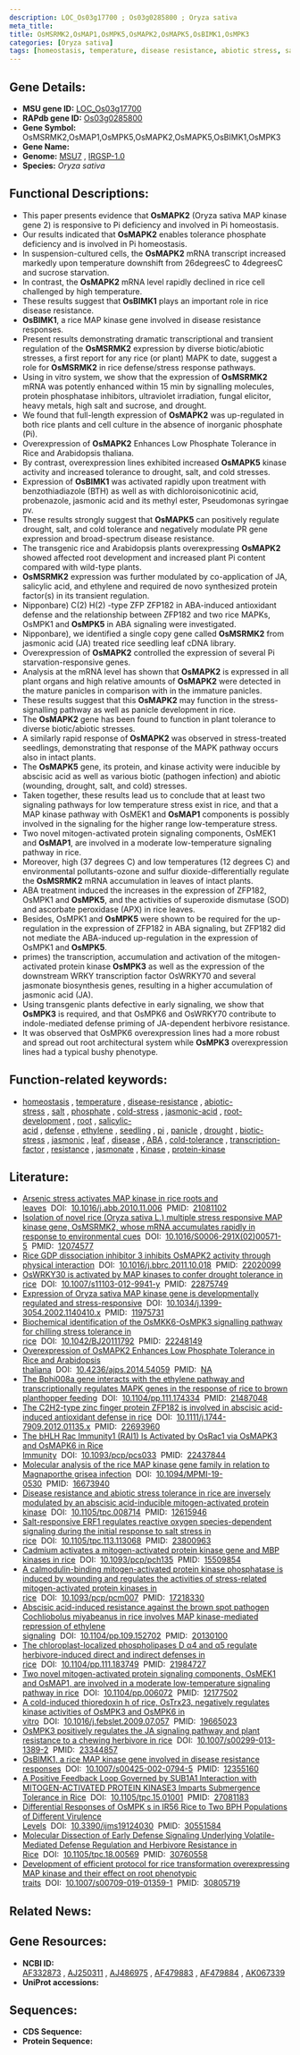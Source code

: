 ```yaml
---
description: LOC_Os03g17700 ; Os03g0285800 ; Oryza sativa
meta_title:
title: OsMSRMK2,OsMAP1,OsMPK5,OsMAPK2,OsMAPK5,OsBIMK1,OsMPK3
categories: [Oryza sativa]
tags: [homeostasis, temperature, disease resistance, abiotic stress, salt, phosphate, cold stress, jasmonic acid, root development, root, salicylic acid, defense, ethylene, seedling,  pi , panicle, drought, biotic stress, jasmonic, leaf, disease,  ABA , cold tolerance, transcription factor, resistance, jasmonate, Kinase, protein kinase]
---
```


## Gene Details:
- **MSU gene ID:** [LOC_Os03g17700](http://rice.uga.edu/cgi-bin/ORF_infopage.cgi?orf=LOC_Os03g17700)  
- **RAPdb gene ID:** [Os03g0285800](https://rapdb.dna.affrc.go.jp/locus/?name=Os03g0285800)  
- **Gene Symbol:** OsMSRMK2,OsMAP1,OsMPK5,OsMAPK2,OsMAPK5,OsBIMK1,OsMPK3
- **Gene Name:**
- **Genome:**  [MSU7](http://rice.uga.edu/)&nbsp;,&nbsp;[IRGSP-1.0](https://rapdb.dna.affrc.go.jp/download/irgsp1.html)
- **Species:** *Oryza sativa*

## Functional Descriptions:
   - This paper presents evidence that **OsMAPK2** (Oryza sativa MAP kinase gene 2) is responsive to Pi deficiency and involved in Pi homeostasis.
   - Our results indicated that **OsMAPK2** enables tolerance phosphate deficiency and is involved in Pi homeostasis.
   - In suspension-cultured cells, the **OsMAPK2** mRNA transcript increased markedly upon temperature downshift from 26degreesC to 4degreesC and sucrose starvation.
   - In contrast, the **OsMAPK2** mRNA level rapidly declined in rice cell challenged by high temperature.
   - These results suggest that **OsBIMK1** plays an important role in rice disease resistance.
   - **OsBIMK1**, a rice MAP kinase gene involved in disease resistance responses.
   - Present results demonstrating dramatic transcriptional and transient regulation of the **OsMSRMK2** expression by diverse biotic/abiotic stresses, a first report for any rice (or plant) MAPK to date, suggest a role for **OsMSRMK2** in rice defense/stress response pathways.
   - Using in vitro system, we show that the expression of **OsMSRMK2** mRNA was potently enhanced within 15 min by signalling molecules, protein phosphatase inhibitors, ultraviolet irradiation, fungal elicitor, heavy metals, high salt and sucrose, and drought.
   - We found that full-length expression of **OsMAPK2** was up-regulated in both rice plants and cell culture in the absence of inorganic phosphate (Pi).
   - Overexpression of **OsMAPK2** Enhances Low Phosphate Tolerance in Rice and Arabidopsis thaliana.
   - By contrast, overexpression lines exhibited increased **OsMAPK5** kinase activity and increased tolerance to drought, salt, and cold stresses.
   - Expression of **OsBIMK1** was activated rapidly upon treatment with benzothiadiazole (BTH) as well as with dichloroisonicotinic acid, probenazole, jasmonic acid and its methyl ester, Pseudomonas syringae pv.
   - These results strongly suggest that **OsMAPK5** can positively regulate drought, salt, and cold tolerance and negatively modulate PR gene expression and broad-spectrum disease resistance.
   - The transgenic rice and Arabidopsis plants overexpressing **OsMAPK2** showed affected root development and increased plant Pi content compared with wild-type plants.
   - **OsMSRMK2** expression was further modulated by co-application of JA, salicylic acid, and ethylene and required de novo synthesized protein factor(s) in its transient regulation.
   - Nipponbare) C(2) H(2) -type ZFP ZFP182 in ABA-induced antioxidant defense and the relationship between ZFP182 and two rice MAPKs, OsMPK1 and **OsMPK5** in ABA signaling were investigated.
   - Nipponbare), we identified a single copy gene called **OsMSRMK2** from jasmonic acid (JA) treated rice seedling leaf cDNA library.
   - Overexpression of **OsMAPK2** controlled the expression of several Pi starvation-responsive genes.
   - Analysis at the mRNA level has shown that **OsMAPK2** is expressed in all plant organs and high relative amounts of **OsMAPK2** were detected in the mature panicles in comparison with in the immature panicles.
   - These results suggest that this **OsMAPK2** may function in the stress-signalling pathway as well as panicle development in rice.
   - The **OsMAPK2** gene has been found to function in plant tolerance to diverse biotic/abiotic stresses.
   - A similarly rapid response of **OsMAPK2** was observed in stress-treated seedlings, demonstrating that response of the MAPK pathway occurs also in intact plants.
   - The **OsMAPK5** gene, its protein, and kinase activity were inducible by abscisic acid as well as various biotic (pathogen infection) and abiotic (wounding, drought, salt, and cold) stresses.
   - Taken together, these results lead us to conclude that at least two signaling pathways for low temperature stress exist in rice, and that a MAP kinase pathway with OsMEK1 and **OsMAP1** components is possibly involved in the signaling for the higher range low-temperature stress.
   - Two novel mitogen-activated protein signaling components, OsMEK1 and **OsMAP1**, are involved in a moderate low-temperature signaling pathway in rice.
   - Moreover, high (37 degrees C) and low temperatures (12 degrees C) and environmental pollutants-ozone and sulfur dioxide-differentially regulate the **OsMSRMK2** mRNA accumulation in leaves of intact plants.
   - ABA treatment induced the increases in the expression of ZFP182, OsMPK1 and **OsMPK5**, and the activities of superoxide dismutase (SOD) and ascorbate peroxidase (APX) in rice leaves.
   - Besides, OsMPK1 and **OsMPK5** were shown to be required for the up-regulation in the expression of ZFP182 in ABA signaling, but ZFP182 did not mediate the ABA-induced up-regulation in the expression of OsMPK1 and **OsMPK5**.
   - primes) the transcription, accumulation and activation of the mitogen-activated protein kinase **OsMPK3** as well as the expression of the downstream WRKY transcription factor OsWRKY70 and several jasmonate biosynthesis genes, resulting in a higher accumulation of jasmonic acid (JA).
   - Using transgenic plants defective in early signaling, we show that **OsMPK3** is required, and that OsMPK6 and OsWRKY70 contribute to indole-mediated defense priming of JA-dependent herbivore resistance.
   - It was observed that OsMPK6 overexpression lines had a more robust and spread out root architectural system while **OsMPK3** overexpression lines had a typical bushy phenotype.

## Function-related keywords:
   - [homeostasis](/tags/homeostasis/)&nbsp;,&nbsp;[temperature](/tags/temperature/)&nbsp;,&nbsp;[disease-resistance](/tags/disease-resistance/)&nbsp;,&nbsp;[abiotic-stress](/tags/abiotic-stress/)&nbsp;,&nbsp;[salt](/tags/salt/)&nbsp;,&nbsp;[phosphate](/tags/phosphate/)&nbsp;,&nbsp;[cold-stress](/tags/cold-stress/)&nbsp;,&nbsp;[jasmonic-acid](/tags/jasmonic-acid/)&nbsp;,&nbsp;[root-development](/tags/root-development/)&nbsp;,&nbsp;[root](/tags/root/)&nbsp;,&nbsp;[salicylic-acid](/tags/salicylic-acid/)&nbsp;,&nbsp;[defense](/tags/defense/)&nbsp;,&nbsp;[ethylene](/tags/ethylene/)&nbsp;,&nbsp;[seedling](/tags/seedling/)&nbsp;,&nbsp;[pi](/tags/pi/)&nbsp;,&nbsp;[panicle](/tags/panicle/)&nbsp;,&nbsp;[drought](/tags/drought/)&nbsp;,&nbsp;[biotic-stress](/tags/biotic-stress/)&nbsp;,&nbsp;[jasmonic](/tags/jasmonic/)&nbsp;,&nbsp;[leaf](/tags/leaf/)&nbsp;,&nbsp;[disease](/tags/disease/)&nbsp;,&nbsp;[ABA](/tags/ABA/)&nbsp;,&nbsp;[cold-tolerance](/tags/cold-tolerance/)&nbsp;,&nbsp;[transcription-factor](/tags/transcription-factor/)&nbsp;,&nbsp;[resistance](/tags/resistance/)&nbsp;,&nbsp;[jasmonate](/tags/jasmonate/)&nbsp;,&nbsp;[Kinase](/tags/Kinase/)&nbsp;,&nbsp;[protein-kinase](/tags/protein-kinase/)

## Literature:
   - [Arsenic stress activates MAP kinase in rice roots and leaves](https://www.doi.org/10.1016/j.abb.2010.11.006)&nbsp;&nbsp;DOI:&nbsp;&nbsp;[10.1016/j.abb.2010.11.006](https://www.doi.org/10.1016/j.abb.2010.11.006)&nbsp;&nbsp;PMID:&nbsp;&nbsp;[21081102](https://pubmed.ncbi.nlm.nih.gov/21081102/)
   - [Isolation of novel rice (Oryza sativa L.) multiple stress responsive MAP kinase gene, OsMSRMK2, whose mRNA accumulates rapidly in response to environmental cues](https://www.doi.org/10.1016/S0006-291X(02)00571-5)&nbsp;&nbsp;DOI:&nbsp;&nbsp;[10.1016/S0006-291X(02)00571-5](https://www.doi.org/10.1016/S0006-291X(02)00571-5)&nbsp;&nbsp;PMID:&nbsp;&nbsp;[12074577](https://pubmed.ncbi.nlm.nih.gov/12074577/)
   - [Rice GDP dissociation inhibitor 3 inhibits OsMAPK2 activity through physical interaction](https://www.doi.org/10.1016/j.bbrc.2011.10.018)&nbsp;&nbsp;DOI:&nbsp;&nbsp;[10.1016/j.bbrc.2011.10.018](https://www.doi.org/10.1016/j.bbrc.2011.10.018)&nbsp;&nbsp;PMID:&nbsp;&nbsp;[22020099](https://pubmed.ncbi.nlm.nih.gov/22020099/)
   - [OsWRKY30 is activated by MAP kinases to confer drought tolerance in rice](https://www.doi.org/10.1007/s11103-012-9941-y)&nbsp;&nbsp;DOI:&nbsp;&nbsp;[10.1007/s11103-012-9941-y](https://www.doi.org/10.1007/s11103-012-9941-y)&nbsp;&nbsp;PMID:&nbsp;&nbsp;[22875749](https://pubmed.ncbi.nlm.nih.gov/22875749/)
   - [Expression of Oryza sativa MAP kinase gene is developmentally regulated and stress-responsive](https://www.doi.org/10.1034/j.1399-3054.2002.1140410.x)&nbsp;&nbsp;DOI:&nbsp;&nbsp;[10.1034/j.1399-3054.2002.1140410.x](https://www.doi.org/10.1034/j.1399-3054.2002.1140410.x)&nbsp;&nbsp;PMID:&nbsp;&nbsp;[11975731](https://pubmed.ncbi.nlm.nih.gov/11975731/)
   - [Biochemical identification of the OsMKK6-OsMPK3 signalling pathway for chilling stress tolerance in rice](https://www.doi.org/10.1042/BJ20111792)&nbsp;&nbsp;DOI:&nbsp;&nbsp;[10.1042/BJ20111792](https://www.doi.org/10.1042/BJ20111792)&nbsp;&nbsp;PMID:&nbsp;&nbsp;[22248149](https://pubmed.ncbi.nlm.nih.gov/22248149/)
   - [Overexpression of OsMAPK2 Enhances Low Phosphate Tolerance in Rice and Arabidopsis thaliana](https://www.doi.org/10.4236/ajps.2014.54059)&nbsp;&nbsp;DOI:&nbsp;&nbsp;[10.4236/ajps.2014.54059](https://www.doi.org/10.4236/ajps.2014.54059)&nbsp;&nbsp;PMID:&nbsp;&nbsp;[NA](https://pubmed.ncbi.nlm.nih.gov/NA/)
   - [The Bphi008a gene interacts with the ethylene pathway and transcriptionally regulates MAPK genes in the response of rice to brown planthopper feeding](https://www.doi.org/10.1104/pp.111.174334)&nbsp;&nbsp;DOI:&nbsp;&nbsp;[10.1104/pp.111.174334](https://www.doi.org/10.1104/pp.111.174334)&nbsp;&nbsp;PMID:&nbsp;&nbsp;[21487048](https://pubmed.ncbi.nlm.nih.gov/21487048/)
   - [The C2H2-type zinc finger protein ZFP182 is involved in abscisic acid-induced antioxidant defense in rice](https://www.doi.org/10.1111/j.1744-7909.2012.01135.x)&nbsp;&nbsp;DOI:&nbsp;&nbsp;[10.1111/j.1744-7909.2012.01135.x](https://www.doi.org/10.1111/j.1744-7909.2012.01135.x)&nbsp;&nbsp;PMID:&nbsp;&nbsp;[22693960](https://pubmed.ncbi.nlm.nih.gov/22693960/)
   - [The bHLH Rac Immunity1 (RAI1) Is Activated by OsRac1 via OsMAPK3 and OsMAPK6 in Rice Immunity](https://www.doi.org/10.1093/pcp/pcs033)&nbsp;&nbsp;DOI:&nbsp;&nbsp;[10.1093/pcp/pcs033](https://www.doi.org/10.1093/pcp/pcs033)&nbsp;&nbsp;PMID:&nbsp;&nbsp;[22437844](https://pubmed.ncbi.nlm.nih.gov/22437844/)
   - [Molecular analysis of the rice MAP kinase gene family in relation to Magnaporthe grisea infection](https://www.doi.org/10.1094/MPMI-19-0530)&nbsp;&nbsp;DOI:&nbsp;&nbsp;[10.1094/MPMI-19-0530](https://www.doi.org/10.1094/MPMI-19-0530)&nbsp;&nbsp;PMID:&nbsp;&nbsp;[16673940](https://pubmed.ncbi.nlm.nih.gov/16673940/)
   - [Disease resistance and abiotic stress tolerance in rice are inversely modulated by an abscisic acid-inducible mitogen-activated protein kinase](https://www.doi.org/10.1105/tpc.008714)&nbsp;&nbsp;DOI:&nbsp;&nbsp;[10.1105/tpc.008714](https://www.doi.org/10.1105/tpc.008714)&nbsp;&nbsp;PMID:&nbsp;&nbsp;[12615946](https://pubmed.ncbi.nlm.nih.gov/12615946/)
   - [Salt-responsive ERF1 regulates reactive oxygen species-dependent signaling during the initial response to salt stress in rice](https://www.doi.org/10.1105/tpc.113.113068)&nbsp;&nbsp;DOI:&nbsp;&nbsp;[10.1105/tpc.113.113068](https://www.doi.org/10.1105/tpc.113.113068)&nbsp;&nbsp;PMID:&nbsp;&nbsp;[23800963](https://pubmed.ncbi.nlm.nih.gov/23800963/)
   - [Cadmium activates a mitogen-activated protein kinase gene and MBP kinases in rice](https://www.doi.org/10.1093/pcp/pch135)&nbsp;&nbsp;DOI:&nbsp;&nbsp;[10.1093/pcp/pch135](https://www.doi.org/10.1093/pcp/pch135)&nbsp;&nbsp;PMID:&nbsp;&nbsp;[15509854](https://pubmed.ncbi.nlm.nih.gov/15509854/)
   - [A calmodulin-binding mitogen-activated protein kinase phosphatase is induced by wounding and regulates the activities of stress-related mitogen-activated protein kinases in rice](https://www.doi.org/10.1093/pcp/pcm007)&nbsp;&nbsp;DOI:&nbsp;&nbsp;[10.1093/pcp/pcm007](https://www.doi.org/10.1093/pcp/pcm007)&nbsp;&nbsp;PMID:&nbsp;&nbsp;[17218330](https://pubmed.ncbi.nlm.nih.gov/17218330/)
   - [Abscisic acid-induced resistance against the brown spot pathogen Cochliobolus miyabeanus in rice involves MAP kinase-mediated repression of ethylene signaling](https://www.doi.org/10.1104/pp.109.152702)&nbsp;&nbsp;DOI:&nbsp;&nbsp;[10.1104/pp.109.152702](https://www.doi.org/10.1104/pp.109.152702)&nbsp;&nbsp;PMID:&nbsp;&nbsp;[20130100](https://pubmed.ncbi.nlm.nih.gov/20130100/)
   - [The chloroplast-localized phospholipases D α4 and α5 regulate herbivore-induced direct and indirect defenses in rice](https://www.doi.org/10.1104/pp.111.183749)&nbsp;&nbsp;DOI:&nbsp;&nbsp;[10.1104/pp.111.183749](https://www.doi.org/10.1104/pp.111.183749)&nbsp;&nbsp;PMID:&nbsp;&nbsp;[21984727](https://pubmed.ncbi.nlm.nih.gov/21984727/)
   - [Two novel mitogen-activated protein signaling components, OsMEK1 and OsMAP1, are involved in a moderate low-temperature signaling pathway in rice](https://www.doi.org/10.1104/pp.006072)&nbsp;&nbsp;DOI:&nbsp;&nbsp;[10.1104/pp.006072](https://www.doi.org/10.1104/pp.006072)&nbsp;&nbsp;PMID:&nbsp;&nbsp;[12177502](https://pubmed.ncbi.nlm.nih.gov/12177502/)
   - [A cold-induced thioredoxin h of rice, OsTrx23, negatively regulates kinase activities of OsMPK3 and OsMPK6 in vitro](https://www.doi.org/10.1016/j.febslet.2009.07.057)&nbsp;&nbsp;DOI:&nbsp;&nbsp;[10.1016/j.febslet.2009.07.057](https://www.doi.org/10.1016/j.febslet.2009.07.057)&nbsp;&nbsp;PMID:&nbsp;&nbsp;[19665023](https://pubmed.ncbi.nlm.nih.gov/19665023/)
   - [OsMPK3 positively regulates the JA signaling pathway and plant resistance to a chewing herbivore in rice](https://www.doi.org/10.1007/s00299-013-1389-2)&nbsp;&nbsp;DOI:&nbsp;&nbsp;[10.1007/s00299-013-1389-2](https://www.doi.org/10.1007/s00299-013-1389-2)&nbsp;&nbsp;PMID:&nbsp;&nbsp;[23344857](https://pubmed.ncbi.nlm.nih.gov/23344857/)
   - [OsBIMK1, a rice MAP kinase gene involved in disease resistance responses](https://www.doi.org/10.1007/s00425-002-0794-5)&nbsp;&nbsp;DOI:&nbsp;&nbsp;[10.1007/s00425-002-0794-5](https://www.doi.org/10.1007/s00425-002-0794-5)&nbsp;&nbsp;PMID:&nbsp;&nbsp;[12355160](https://pubmed.ncbi.nlm.nih.gov/12355160/)
   - [A Positive Feedback Loop Governed by SUB1A1 Interaction with MITOGEN-ACTIVATED PROTEIN KINASE3 Imparts Submergence Tolerance in Rice](https://www.doi.org/10.1105/tpc.15.01001)&nbsp;&nbsp;DOI:&nbsp;&nbsp;[10.1105/tpc.15.01001](https://www.doi.org/10.1105/tpc.15.01001)&nbsp;&nbsp;PMID:&nbsp;&nbsp;[27081183](https://pubmed.ncbi.nlm.nih.gov/27081183/)
   - [Differential Responses of OsMPK s in IR56 Rice to Two BPH Populations of Different Virulence Levels](https://www.doi.org/10.3390/ijms19124030)&nbsp;&nbsp;DOI:&nbsp;&nbsp;[10.3390/ijms19124030](https://www.doi.org/10.3390/ijms19124030)&nbsp;&nbsp;PMID:&nbsp;&nbsp;[30551584](https://pubmed.ncbi.nlm.nih.gov/30551584/)
   - [Molecular Dissection of Early Defense Signaling Underlying Volatile-Mediated Defense Regulation and Herbivore Resistance in Rice](https://www.doi.org/10.1105/tpc.18.00569)&nbsp;&nbsp;DOI:&nbsp;&nbsp;[10.1105/tpc.18.00569](https://www.doi.org/10.1105/tpc.18.00569)&nbsp;&nbsp;PMID:&nbsp;&nbsp;[30760558](https://pubmed.ncbi.nlm.nih.gov/30760558/)
   - [Development of efficient protocol for rice transformation overexpressing MAP kinase and their effect on root phenotypic traits](https://www.doi.org/10.1007/s00709-019-01359-1)&nbsp;&nbsp;DOI:&nbsp;&nbsp;[10.1007/s00709-019-01359-1](https://www.doi.org/10.1007/s00709-019-01359-1)&nbsp;&nbsp;PMID:&nbsp;&nbsp;[30805719](https://pubmed.ncbi.nlm.nih.gov/30805719/)

## Related News:

## Gene Resources:
- **NCBI ID:**  [AF332873](http://www.ncbi.nlm.nih.gov/nuccore/AF332873)&nbsp;,&nbsp;[AJ250311](http://www.ncbi.nlm.nih.gov/nuccore/AJ250311)&nbsp;,&nbsp;[AJ486975](http://www.ncbi.nlm.nih.gov/nuccore/AJ486975)&nbsp;,&nbsp;[AF479883](http://www.ncbi.nlm.nih.gov/nuccore/AF479883)&nbsp;,&nbsp;[AF479884](http://www.ncbi.nlm.nih.gov/nuccore/AF479884)&nbsp;,&nbsp;[AK067339](http://www.ncbi.nlm.nih.gov/nuccore/AK067339)
- **UniProt accessions:** [](https://www.uniprot.org/uniprotkb//entry)

## Sequences:
- **CDS Sequence:**
- **Protein Sequence:**
